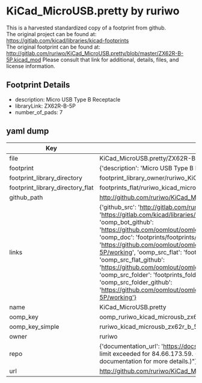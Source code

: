 # KiCad_MicroUSB.pretty by ruriwo  
This is a harvested standardized copy of a footprint from github.  
The original project can be found at:  
https://gitlab.com/kicad/libraries/kicad-footprints  
The original footprint can be found at:
http://gitlab.com/ruriwo/KiCad_MicroUSB.pretty/blob/master/ZX62R-B-5P.kicad_mod
Please consult that link for additional, details, files, and license information.  
## Footprint Details
* description: Micro USB Type B Receptacle  
* libraryLink: ZX62R-B-5P  
* number_of_pads: 7  
## yaml dump  
| Key | Value |  
| --- | --- |  
| file | KiCad_MicroUSB.pretty/ZX62R-B-5P.kicad_mod |  
| footprint | {'description': 'Micro USB Type B Receptacle', 'libraryLink': 'ZX62R-B-5P', 'number_of_pads': 7} |  
| footprint_library_directory | footprint_library_owner/ruriwo_KiCad_MicroUSB.pretty |  
| footprint_library_directory_flat | footprints_flat/ruriwo_kicad_microusb_zx62r_b_5p/working |  
| github_path | http://github.com/ruriwo/KiCad_MicroUSB.pretty/blob/master/ZX62R-B-5P.kicad_mod |  
| links | {'github_src': 'http://gitlab.com/ruriwo/KiCad_MicroUSB.pretty/blob/master/ZX62R-B-5P.kicad_mod', 'github_src_repo': 'https://gitlab.com/kicad/libraries/kicad-footprints', 'oomp_bot': 'footprints/ruriwo_kicad_microusb_zx62r_b_5p/working', 'oomp_bot_github': 'https://github.com/oomlout/oomlout_oomp_footprint_bot/tree/main/footprints/ruriwo_kicad_microusb_zx62r_b_5p/working', 'oomp_doc': 'footprints/footprints/ruriwo/KiCad_MicroUSB/ZX62R-B-5P/working/', 'oomp_doc_github': 'https://github.com/oomlout/oomlout_oomp_footprint_doc/tree/main/footprints/footprints/ruriwo/KiCad_MicroUSB/ZX62R-B-5P/working', 'oomp_src_flat': 'footprints_flat/footprints_flat/ruriwo_kicad_microusb_zx62r_b_5p/working', 'oomp_src_flat_github': 'https://github.com/oomlout/oomlout_oomp_footprint_src/tree/main/footprints_flat/ruriwo_kicad_microusb_zx62r_b_5p/working', 'oomp_src_folder': 'footprints_folder/footprints_folder/ruriwo/KiCad_MicroUSB/ZX62R-B-5P/working', 'oomp_src_folder_github': 'https://github.com/oomlout/oomlout_oomp_footprint_src/tree/main/footprints_folder/ruriwo/KiCad_MicroUSB/ZX62R-B-5P/working'} |  
| name | KiCad_MicroUSB.pretty |  
| oomp_key | oomp_ruriwo_kicad_microusb_zx62r_b_5p |  
| oomp_key_simple | ruriwo_kicad_microusb_zx62r_b_5p |  
| owner | ruriwo |  
| repo | {'documentation_url': 'https://docs.github.com/rest/overview/resources-in-the-rest-api#rate-limiting', 'message': "API rate limit exceeded for 84.66.173.59. (But here's the good news: Authenticated requests get a higher rate limit. Check out the documentation for more details.)"} |  
| url | http://github.com/ruriwo/KiCad_MicroUSB.pretty |  

